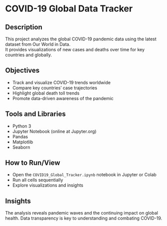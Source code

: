 # COVID-19 Global Data Tracker

## Description
This project analyzes the global COVID-19 pandemic data using the latest dataset from Our World in Data.  
It provides visualizations of new cases and deaths over time for key countries and globally.

## Objectives
- Track and visualize COVID-19 trends worldwide  
- Compare key countries’ case trajectories  
- Highlight global death toll trends  
- Promote data-driven awareness of the pandemic

## Tools and Libraries
- Python 3  
- Jupyter Notebook (online at Jupyter.org)  
- Pandas  
- Matplotlib  
- Seaborn  

## How to Run/View
- Open the `COVID19_Global_Tracker.ipynb` notebook in Jupyter or Colab  
- Run all cells sequentially  
- Explore visualizations and insights

## Insights
The analysis reveals pandemic waves and the continuing impact on global health. Data transparency is key to understanding and combating COVID-19.
